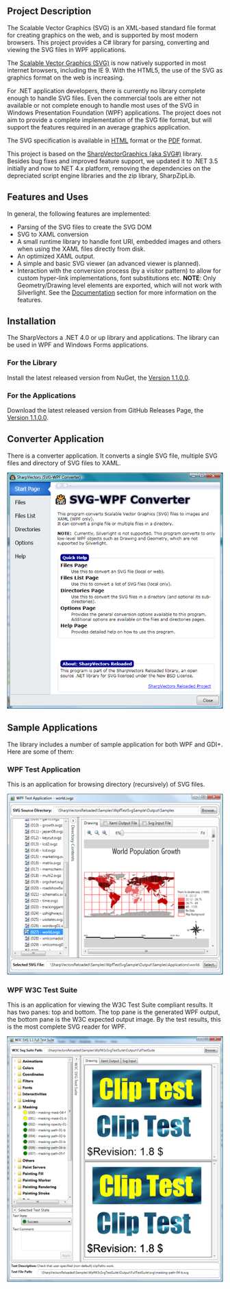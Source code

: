 ## Project Description
The Scalable Vector Graphics (SVG) is an XML-based standard file format for creating graphics on the web, and is supported by most modern browsers.
This project provides a C# library for parsing, converting and viewing the SVG files in WPF applications.

The [Scalable Vector Graphics (SVG)](http://en.wikipedia.org/wiki/Scalable_Vector_Graphics) is now natively supported in most internet browsers, including the IE 9. With the HTML5, the use of the SVG as graphics format on the web is increasing. 

For .NET application developers, there is currently no library complete enough to handle SVG files. Even the commercial tools are either not available or not complete enough to handle most uses of the SVG in Windows Presentation Foundation (WPF) applications.
The project does not aim to provide a complete implementation of the SVG file format, but will support the features required in an average graphics application.

The SVG specification is available in [HTML](https://www.w3.org/TR/SVG11/) format or the [PDF](https://www.w3.org/TR/SVG11/REC-SVG11-20110816.pdf) format.

This project is based on the [SharpVectorGraphics (aka SVG#)](http://sourceforge.net/projects/svgdomcsharp/) library. Besides bug fixes and improved feature support, we updated it to .NET 3.5 initially and now to NET 4.x platform, removing the dependencies on the depreciated script engine libraries and the zip library, SharpZipLib.

## Features and Uses
In general, the following features are implemented:
* Parsing of the SVG files to create the SVG DOM
* SVG to XAML conversion
* A small runtime library to handle font URI, embedded images and others when using the XAML files directly from disk.
* An optimized XAML output.
* A simple and basic SVG viewer (an advanced viewer is planned).
* Interaction with the conversion process (by a visitor pattern) to allow for custom hyper-link implementations, font substitutions etc.
**NOTE**: Only Geometry/Drawing level elements are exported, which will not work with Silverlight. 
See the [Documentation](Docs/Documentation.md) section for more information on the features.

## Installation
The SharpVectors a .NET 4.0 or up library and applications. The library can be used in WPF and Windows Forms applications.

### For the Library
Install the latest released version from NuGet, the [Version 1.1.0.0](https://www.nuget.org/packages/SharpVectors.Reloaded/). 

### For the Applications
Download the latest released version from GitHub Releases Page, the [Version 1.1.0.0](https://github.com/ElinamLLC/SharpVectors/releases).

## Converter Application
There is a converter application. It converts a single SVG file, multiple SVG files and directory of SVG files to XAML.

![](Images/Home_SharpVectors.png)

## Sample Applications
The library includes a number of sample application for both WPF and GDI+. Here are some of them:

### WPF Test Application
This is an application for browsing directory (recursively) of SVG files.

![](Images/Home_WpfTestSvgSample.png)

### WPF W3C Test Suite
This is an application for viewing the W3C Test Suite compliant results. It has two panes: top and bottom. The top pane is the generated WPF output, the bottom pane is the W3C expected output image.
By the test results, this is the most complete SVG reader for WPF.

![](Images/Home_WpfW3cSvgTestSuite.png)
